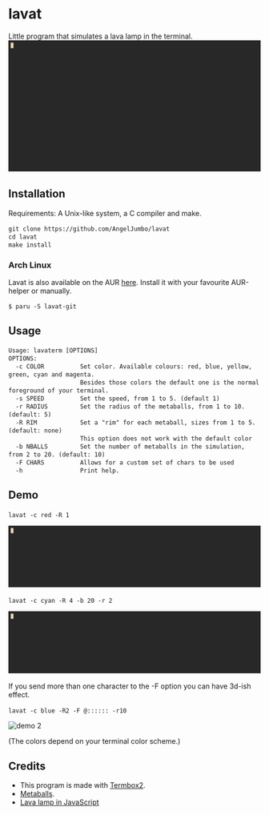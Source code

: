# lavat

Little program that simulates a lava lamp in the terminal.
![demo](https://github.com/AngelJumbo/lavat/blob/demo/demo/3.gif?raw=true)
## Installation

Requirements: A Unix-like system, a C compiler and make.

```
git clone https://github.com/AngelJumbo/lavat
cd lavat
make install
```

### Arch Linux
Lavat is also available on the AUR [here](https://aur.archlinux.org/packages/lavat-git). Install it with your favourite AUR-helper or manually.
```
$ paru -S lavat-git
```
## Usage

```
Usage: lavaterm [OPTIONS]
OPTIONS:
  -c COLOR          Set color. Available colours: red, blue, yellow, green, cyan and magenta.
                    Besides those colors the default one is the normal foreground of your terminal.
  -s SPEED          Set the speed, from 1 to 5. (default 1)
  -r RADIUS         Set the radius of the metaballs, from 1 to 10. (default: 5)
  -R RIM            Set a "rim" for each metaball, sizes from 1 to 5. (default: none)
                    This option does not work with the default color
  -b NBALLS         Set the number of metaballs in the simulation, from 2 to 20. (default: 10)
  -F CHARS          Allows for a custom set of chars to be used
  -h                Print help.
```

## Demo

`lavat -c red -R 1`

![demo 1](https://github.com/AngelJumbo/lavat/blob/demo/demo/1.gif?raw=true)


`lavat -c cyan -R 4 -b 20 -r 2`

![demo 2](https://github.com/AngelJumbo/lavat/blob/demo/demo/2.gif?raw=true)

If you send more than one character to the -F option you can have 3d-ish effect.

`lavat -c blue -R2 -F @:::::: -r10`

![demo 2](https://github.com/AngelJumbo/lavat/blob/demo/demo/4.gif?raw=true)

(The colors depend on your terminal color scheme.)

## Credits

  - This program is made with [Termbox2](https://github.com/termbox/termbox2).
  - [Metaballs](https://en.wikipedia.org/wiki/Metaballs).
  - [Lava lamp in JavaScript](https://codeguppy.com/site/tutorials/lava-lamp.html)
